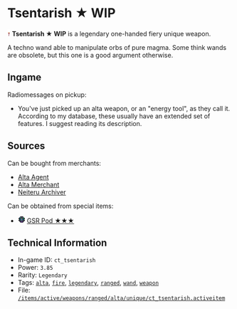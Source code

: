 # Tsentarish ★ WIP

<img src="https://raw.githubusercontent.com/Ceterai/Enternia/main/items/active/weapons/ranged/alta/unique/ct_tsentarish.png" alt="Tsentarish ★ WIP icon" loading="lazy" height=16px width="auto" /> **Tsentarish ★ WIP** is a legendary one-handed fiery unique weapon.

A techno wand able to manipulate orbs of pure magma. Some think wands are obsolete, but this one is a good argument otherwise.

## Ingame

Radiomessages on pickup:

- You've just picked up an alta weapon, or an "energy tool", as they call it. According to my database, these usually have an extended set of features. I suggest reading its description.

## Sources

Can be bought from merchants:

- [Alta Agent](https://ceterai.github.io/MyEnternia/Wiki/AltaAgent)
- [Alta Merchant](https://ceterai.github.io/MyEnternia/Wiki/AltaMerchant)
- [Neiteru Archiver](https://ceterai.github.io/MyEnternia/Wiki/NeiteruArchiver)

Can be obtained from special items:

- <img src="https://raw.githubusercontent.com/Ceterai/Enternia/main/items/active/alta/loot/other/gsr.png" alt="GSR Pod ★★★ icon" loading="lazy" height=16px width="auto" /> [GSR Pod ★★★](https://ceterai.github.io/MyEnternia/Wiki/GSRPod)

## Technical Information

- In-game ID: `ct_tsentarish`
- Power: `3.85`
- Rarity: `Legendary`
- Tags: [`alta`](https://ceterai.github.io/MyEnternia/Wiki/Tags/Alta), [`fire`](https://ceterai.github.io/MyEnternia/Wiki/Tags/Fire), [`legendary`](https://ceterai.github.io/MyEnternia/Wiki/Tags/Legendary), [`ranged`](https://ceterai.github.io/MyEnternia/Wiki/Tags/Ranged), [`wand`](https://ceterai.github.io/MyEnternia/Wiki/Tags/Wand), [`weapon`](https://ceterai.github.io/MyEnternia/Wiki/Tags/Weapon)
- File: [`/items/active/weapons/ranged/alta/unique/ct_tsentarish.activeitem`](https://github.com/Ceterai/Enternia/blob/main/items/active/weapons/ranged/alta/unique/ct_tsentarish.activeitem)
